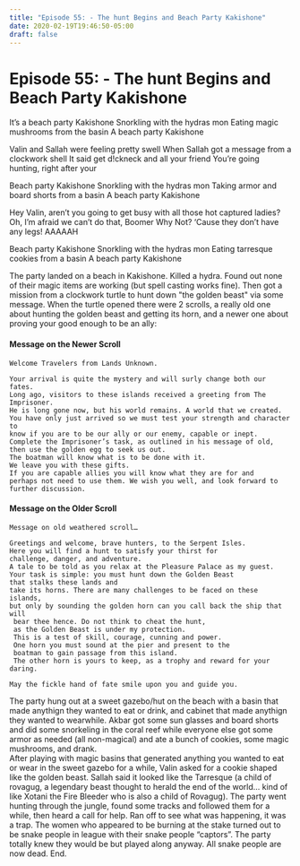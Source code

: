 ```yaml
---
title: "Episode 55: - The hunt Begins and Beach Party Kakishone"
date: 2020-02-19T19:46:50-05:00
draft: false 
---
```


# Episode 55: - The hunt Begins and Beach Party Kakishone #

It’s a beach party Kakishone
Snorkling with the hydras mon
Eating magic mushrooms from the basin
A beach party Kakishone

Valin and Sallah were feeling pretty swell
When Sallah got a message from a clockwork shell
It said get d!ckneck and all your friend
You’re going hunting, right after your

Beach party Kakishone
Snorkling with the hydras mon
Taking armor and board shorts from a basin
A beach party Kakishone

Hey Valin, aren’t you going to get busy with all those hot captured ladies?
Oh, I’m afraid we can’t do that, Boomer
Why Not?
‘Cause they don’t have any legs! AAAAAH

Beach party Kakishone
Snorkling with the hydras mon
Eating tarresque cookies from a basin
A beach party Kakishone

The party landed on a beach in Kakishone. Killed a hydra. 
Found out none of their magic items are working (but spell casting works fine). 
Then got a mission from a clockwork turtle to hunt down "the golden beast" via some message. 
When the turtle opened there were 2 scrolls, a really old one about hunting the golden 
beast and getting its horn, and a newer one about proving your good enough to be an 
ally:

#### Message on the Newer Scroll
```
Welcome Travelers from Lands Unknown. 

Your arrival is quite the mystery and will surly change both our fates. 
Long ago, visitors to these islands received a greeting from The Imprisoner. 
He is long gone now, but his world remains. A world that we created. 
You have only just arrived so we must test your strength and character to 
know if you are to be our ally or our enemy, capable or inept. 
Complete the Imprisoner’s task, as outlined in his message of old, 
then use the golden egg to seek us out. 
The boatman will know what is to be done with it. 
We leave you with these gifts. 
If you are capable allies you will know what they are for and 
perhaps not need to use them. We wish you well, and look forward to 
further discussion. 
```
#### Message on the Older Scroll
```
Message on old weathered scroll…

Greetings and welcome, brave hunters, to the Serpent Isles. 
Here you will find a hunt to satisfy your thirst for 
challenge, danger, and adventure. 
A tale to be told as you relax at the Pleasure Palace as my guest. 
Your task is simple: you must hunt down the Golden Beast 
that stalks these lands and 
take its horns. There are many challenges to be faced on these islands, 
but only by sounding the golden horn can you call back the ship that will
 bear thee hence. Do not think to cheat the hunt, 
 as the Golden Beast is under my protection. 
 This is a test of skill, courage, cunning and power. 
 One horn you must sound at the pier and present to the 
 boatman to gain passage from this island. 
 The other horn is yours to keep, as a trophy and reward for your daring. 

May the fickle hand of fate smile upon you and guide you. 
```

The party hung out at a sweet gazebo/hut on the beach with a basin that made anythign they wanted to eat or drink, and cabinet that made anythign they wanted to wearwhile. Akbar got some sun glasses and board shorts and did some snorkeling in the coral reef while everyone else got some armor as needed (all non-magical) and ate a bunch of cookies, some magic mushrooms, and drank.   
After playing with magic basins that generated anything you wanted to eat or wear in the sweet gazebo for a while, Valin asked for a cookie shaped like the golden beast. Sallah said it looked like the Tarresque (a child of rovagug, a legendary beast thought to herald the end of the world… kind of like Xotani the Fire Bleeder who is also a child of Rovagug).
The party went hunting through the jungle, found some tracks and followed them for a while, then heard a call for help. Ran off to see what was happening, it was a trap. The women who appeared to be burning at the stake turned out to be snake people in league with their snake people “captors”. The party totally knew they would be but played along anyway. All snake people are now dead.
End. 
